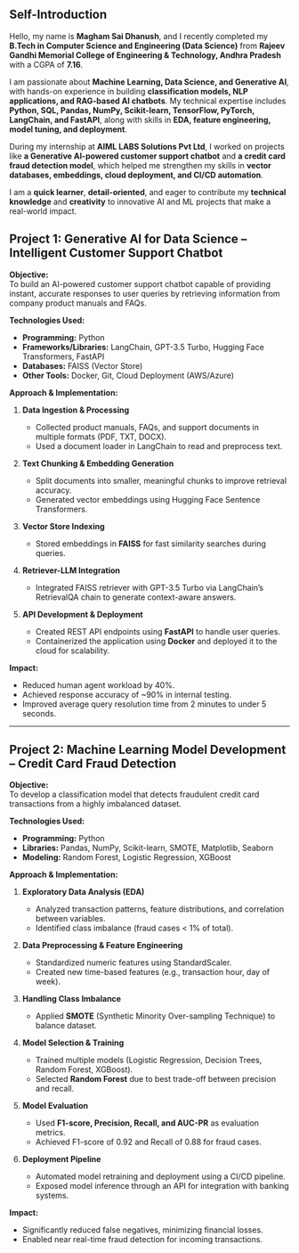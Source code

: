 ## Self-Introduction

Hello, my name is **Magham Sai Dhanush**, and I recently completed my **B.Tech in Computer Science and Engineering (Data Science)** from **Rajeev Gandhi Memorial College of Engineering & Technology, Andhra Pradesh** with a CGPA of **7.16**.

I am passionate about **Machine Learning, Data Science, and Generative AI**, with hands-on experience in building **classification models, NLP applications, and RAG-based AI chatbots**. My technical expertise includes **Python, SQL, Pandas, NumPy, Scikit-learn, TensorFlow, PyTorch, LangChain, and FastAPI**, along with skills in **EDA, feature engineering, model tuning, and deployment**.

During my internship at **AIML LABS Solutions Pvt Ltd**, I worked on projects like **a Generative AI-powered customer support chatbot** and **a credit card fraud detection model**, which helped me strengthen my skills in **vector databases, embeddings, cloud deployment, and CI/CD automation**.

I am a **quick learner**, **detail-oriented**, and eager to contribute my **technical knowledge** and **creativity** to innovative AI and ML projects that make a real-world impact.


## Project 1: Generative AI for Data Science – Intelligent Customer Support Chatbot

**Objective:**  
To build an AI-powered customer support chatbot capable of providing instant, accurate responses to user queries by retrieving information from company product manuals and FAQs.

**Technologies Used:**  
- **Programming:** Python  
- **Frameworks/Libraries:** LangChain, GPT-3.5 Turbo, Hugging Face Transformers, FastAPI  
- **Databases:** FAISS (Vector Store)  
- **Other Tools:** Docker, Git, Cloud Deployment (AWS/Azure)  

**Approach & Implementation:**  
1. **Data Ingestion & Processing**  
   - Collected product manuals, FAQs, and support documents in multiple formats (PDF, TXT, DOCX).  
   - Used a document loader in LangChain to read and preprocess text.  

2. **Text Chunking & Embedding Generation**  
   - Split documents into smaller, meaningful chunks to improve retrieval accuracy.  
   - Generated vector embeddings using Hugging Face Sentence Transformers.  

3. **Vector Store Indexing**  
   - Stored embeddings in **FAISS** for fast similarity searches during queries.  

4. **Retriever-LLM Integration**  
   - Integrated FAISS retriever with GPT-3.5 Turbo via LangChain’s RetrievalQA chain to generate context-aware answers.  

5. **API Development & Deployment**  
   - Created REST API endpoints using **FastAPI** to handle user queries.  
   - Containerized the application using **Docker** and deployed it to the cloud for scalability.  

**Impact:**  
- Reduced human agent workload by 40%.  
- Achieved response accuracy of ~90% in internal testing.  
- Improved average query resolution time from 2 minutes to under 5 seconds.

---

## Project 2: Machine Learning Model Development – Credit Card Fraud Detection

**Objective:**  
To develop a classification model that detects fraudulent credit card transactions from a highly imbalanced dataset.

**Technologies Used:**  
- **Programming:** Python  
- **Libraries:** Pandas, NumPy, Scikit-learn, SMOTE, Matplotlib, Seaborn  
- **Modeling:** Random Forest, Logistic Regression, XGBoost  

**Approach & Implementation:**  
1. **Exploratory Data Analysis (EDA)**  
   - Analyzed transaction patterns, feature distributions, and correlation between variables.  
   - Identified class imbalance (fraud cases < 1% of total).  

2. **Data Preprocessing & Feature Engineering**  
   - Standardized numeric features using StandardScaler.  
   - Created new time-based features (e.g., transaction hour, day of week).  

3. **Handling Class Imbalance**  
   - Applied **SMOTE** (Synthetic Minority Over-sampling Technique) to balance dataset.  

4. **Model Selection & Training**  
   - Trained multiple models (Logistic Regression, Decision Trees, Random Forest, XGBoost).  
   - Selected **Random Forest** due to best trade-off between precision and recall.  

5. **Model Evaluation**  
   - Used **F1-score, Precision, Recall, and AUC-PR** as evaluation metrics.  
   - Achieved F1-score of 0.92 and Recall of 0.88 for fraud cases.  

6. **Deployment Pipeline**  
   - Automated model retraining and deployment using a CI/CD pipeline.  
   - Exposed model inference through an API for integration with banking systems.  

**Impact:**  
- Significantly reduced false negatives, minimizing financial losses.  
- Enabled near real-time fraud detection for incoming transactions.
